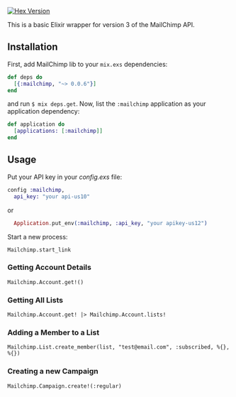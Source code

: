 [![Hex Version](http://img.shields.io/hexpm/v/mailchimp.svg)](https://hex.pm/packages/mailchimp)

This is a basic Elixir wrapper for version 3 of the MailChimp API.

## Installation

First, add MailChimp lib to your `mix.exs` dependencies:

```elixir
def deps do
  [{:mailchimp, "~> 0.0.6"}]
end
```

and run `$ mix deps.get`. Now, list the `:mailchimp` application as your
application dependency:

```elixir
def application do
  [applications: [:mailchimp]]
end
```

## Usage

Put your API key in your *config.exs* file:

```elixir
config :mailchimp,
  api_key: "your api-us10"
```

or

```elixir
  Application.put_env(:mailchimp, :api_key, "your apikey-us12")
```


Start a new process:  

    Mailchimp.start_link

### Getting Account Details

    Mailchimp.Account.get!()

### Getting All Lists

    Mailchimp.Account.get! |> Mailchimp.Account.lists!

### Adding a Member to a List

    Mailchimp.List.create_member(list, "test@email.com", :subscribed, %{}, %{})

### Creating a new Campaign

    Mailchimp.Campaign.create!(:regular)     
